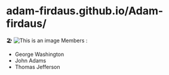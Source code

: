 # adam-firdaus.github.io/Adam-firdaus/
:beach_umbrella:
![This is an image](https://myoctocat.com/assets/images/base-octocat.svg)
Members :
- George Washington
- John Adams
- Thomas Jefferson
